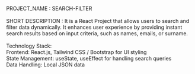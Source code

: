 PROJECT_NAME : SEARCH-FILTER
<BR>
<BR>
SHORT DESCRIPTION : It is a React Project that allows users to search and filter data dynamically. It enhances user experience by providing instant search results based on input criteria, such as names, emails, or surname.
<BR>
<BR>
Technology Stack:
<br>
Frontend: React.js, Tailwind CSS / Bootstrap for UI styling
<br>
State Management: useState, useEffect for handling search queries
<br>
Data Handling: Local JSON data
<br>


